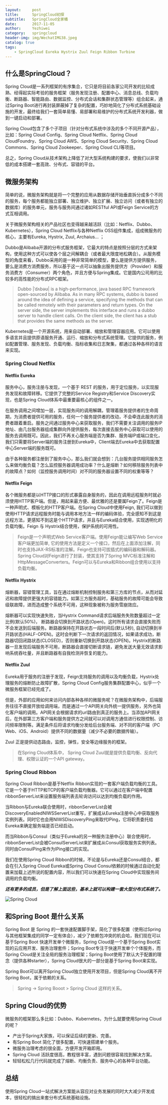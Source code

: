```yaml
---
layout:     post
title:      SpringCloud初探
subtitle:   SpringCloud全家桶
date:       2017-11-05
author:     Yezhiwei
category:   springcloud
header-img: img/WechatIMG38.jpeg
catalog: true
tags:
    - SpringCloud Eureka Hystrix Zuul Feign Ribbon Turbine
---
```



## 什么是SpringCloud？

Spring Cloud是一系列框架的有序集合，它只是将目前各家公司开发的比较成熟、经得起实际考验的服务框架（服务发现注册、配置中心、消息总线、负载均衡、断路器、智能路由、数据监控、分布式会话和集群状态管理等）组合起来，通过Spring Boot进行再封装屏蔽掉了复杂的配置，巧妙地简化了分布式系统基础设施的开发，最终给我们一套简单易懂、易部署和易维护的分布式系统开发利器，做到一键启动和部署。

Spring Cloud包含了多个子项目（针对分布式系统中涉及的多个不同开源产品），比如：Spring Cloud Config、Spring Cloud Netflix、Spring Cloud CloudFoundry、Spring Cloud AWS、Spring Cloud Security、Spring Cloud Commons、Spring Cloud Zookeeper、Spring Cloud CLI等项目。

总之，Spring Cloud从技术架构上降低了对大型系统构建的要求，使我们以非常低的成本搭建一套高效、分布式、容错的平台。

## 微服务架构

简单的说，微服务架构就是将一个完整的应用从数据存储开始垂直拆分成多个不同的服务，每个服务都能独立部署、独立维护、独立扩展、独立访问（或者有独立的数据库）的服务单元，服务与服务间通过诸如RESTful API或Feign Service的方式互相调用。

关于微服务架构相关的产品社区也变得越来越活跃（比如：Netflix、Dubbo、Kubernetes），Spring Cloud Netflix与各种Netflix OSS组件集成，组成微服务的核心，主要有Eureka, Hystrix, Zuul, Archaius… ；

Dubbo是Alibaba开源的分布式服务框架，它最大的特点是按照分层的方式来架构，使用这种方式可以使各个层之间解耦合（或者最大限度地松耦合）。从服务模型的角度来看，Dubbo采用的是一种非常简单的模型，要么是提供方提供服务，要么是消费方消费服务，所以基于这一点可以抽象出服务提供方（Provider）和服务消费方（Consumer）两个角色，并且方便与Spring集成。它是国内公司用的比较多的高性能的分布式RPC框架。

> Dubbo |ˈdʌbəʊ| is a high-performance, java based RPC framework open-sourced by Alibaba. As in many RPC systems, dubbo is based around the idea of defining a service, specifying the methods that can be called remotely with their parameters and return types. On the server side, the server implements this interface and runs a dubbo server to handle client calls. On the client side, the client has a stub that provides the same methods as the server.

Kubernetes是一个开源系统，用来自动部署、缩放和管理容器应用。它可以使用多语言并且提供原语服务开通、运行、缩放和分布式系统管理。它提供的服务，例如配置管理、服务发现、负载均衡、指标收集和日志聚集，都通过各种各样的语言来实现。


### Spring Cloud Netflix

#### Netflix Eureka

服务中心，服务注册与发现，一个基于 REST 的服务，用于定位服务，以实现服务发现和故障转移。它提供了完整的Service Registry和Service Discovery实现，也是Spring Cloud体系中最重要最核心的组件之一。

在服务调用之间增加一层，实现服务间的调用解耦，管理着服务提供者的生命周期，为消费者提供可用的服务，任何一个服务提供者的改动，不会牵连此服务的消费者跟着重启。服务之间通过服务中心来获取服务，我们不需要关注调用的服务IP地址、由几台服务器组成集群向外提供服务，每次直接去服务中心获取可以使用的服务去调用既可。因此，我们不再关心服务端是否为集群、服务端IP或端口变化，我们只需要将Server端的服务注册到Eureka中，Client端去Eureka中去获取配置中心Server端的服务既可。

由于各种服务都注册到了服务中心，那么我们就会想到：几台服务提供相同服务怎么来做均衡负载？怎么监控服务器调用成功率？什么是熔断？如何移除服务列表中的故障点？如何（监控服务调用时间）对不同的服务器设置不同的权重等等？ 

#### Netflix Feign

各个微服务都是以HTTP接口的形式暴露自身服务的，因此在调用远程服务时就必须使用HTTP客户端。但是，用起来最方便、最优雅的还是要属Feign了。Feign是一种声明式、模板化的HTTP客户端。在Spring Cloud中使用Feign, 我们可以做到使用HTTP请求远程服务时能与调用本地方法一样的编码体验，完全感知不到这是远程方法，更感知不到这是个HTTP请求，并且与Eureka结合使用，实现透明化的负载均衡。Feign 与 Hystrix结合使用，保护系统的可用性。

> Feign是一个声明式Web Service客户端。使用Feign能让编写Web Service客户端更加简单, 它的使用方法是定义一个接口，然后在上面添加注解，同时也支持JAX-RS标准的注解。Feign也支持可拔插式的编码器和解码器。Spring Cloud对Feign进行了封装，使其支持了Spring MVC标准注解和HttpMessageConverters。Feign可以与Eureka和Ribbon组合使用以支持负载均衡。

#### Netflix Hystrix

熔断器，容错管理工具，旨在通过熔断机制控制服务和第三方库的节点，从而对延迟和故障提供更强大的容错能力。如第三方服务超时，基础服务的故障可能会导致级联故障，进而造成整个系统不可用，这种现象被称为服务雪崩效应。

熔断器可以实现快速失败，当Hystrix Command请求后端服务失败数量超过一定比例(默认50%)， 断路器会切换到开路状态(Open)。这时所有请求会直接失败而不会发送到后端服务。断路器保持在开路状态一段时间后(默认5秒), 自动切换到半开路状态(HALF-OPEN)。这时会判断下一次请求的返回情况，如果请求成功，断路器切回闭路状态(CLOSED)，否则重新切换到开路状态(OPEN)。Hystrix的断路器一旦发现后端服务不可用，断路器会直接切断请求链，避免发送大量无效请求影响系统吞吐量，并且断路器有自我检测并恢复的能力。

#### Netflix Zuul

Eureka用于服务的注册于发现，Feign支持服务的调用以及均衡负载，Hystrix处理服务的熔断防止故障扩散，Spring Cloud Config服务集群配置中心，似乎一个微服务框架已经完成了。

但是，外部的应用如何来访问内部各种各样的微服务呢？在微服务架构中，后端服务往往不直接开放给调用端，而是通过一个API网关向外统一提供服务，另外也简化客户端的调用。API网关会根据请求的url路由到真正的服务上。当添加API网关后，在外部第三方客户端和服务提供方之间就可以对调用方通信进行权限控制、访问频率限制等。满足条件后将请求均衡分发给后台服务端、对不同的客户端（PC Web、iOS、Android）提供不同的数据量（减少不必要的数据传输）。

Zuul 正是提供动态路由，监控，弹性，安全等边缘服务的框架。
> 在Spring Cloud体系中， Spring Cloud Zuul就是提供负载均衡、反向代理、权限认证的一个API gateway。

### Spring Cloud Ribbon

Spring Cloud Ribbon是基于Netflix Ribbon实现的一套客户端负载均衡的工具。它是一个基于HTTP和TCP的客户端负载均衡器。它可以通过在客户端中配置ribbonServerList来设置服务端列表去轮询访问以达到均衡负载的作用。

当Ribbon与Eureka联合使用时，ribbonServerList会被DiscoveryEnabledNIWSServerList重写，扩展成从Eureka注册中心中获取服务实例列表。同时它也会用NIWSDiscoveryPing来取代IPing，它将职责委托给Eureka来确定服务端是否已经启动。

而当Ribbon与Consul（类似于Eureka的另一种服务注册中心）联合使用时，ribbonServerList会被ConsulServerList来扩展成从Consul获取服务实例列表。同时由ConsulPing来作为IPing接口的实现。

我们在使用Spring Cloud Ribbon的时候，不论是与Eureka还是Consul结合，都会在引入Spring Cloud Eureka或Spring Cloud Consul依赖的时候通过自动化配置来加载上述所说的配置内容，所以我们可以快速在Spring Cloud中实现服务间调用的负载均衡。

<!--#### Netflix Archaius

配置管理API，包含一系列配置管理API，提供动态类型化属性、线程安全配置操作、轮询框架、回调机制等功能。可以实现动态获取配置， 原理是每隔60s（默认，可配置）从配置源读取一次内容，这样修改了配置文件后不需要重启服务就可以使修改后的内容生效，前提使用archaius的API来读取。

### Spring Cloud Config

俗称的配置中心，配置管理工具包，让你可以把配置放到远程服务器，集中化管理集群配置，目前支持本地存储、Git以及Subversion。方便以后统一管理、升级装备。

### Spring Cloud Bus

事件、消息总线，用于在集群（例如，配置变化事件）中传播状态变化，可与Spring Cloud Config联合实现热部署。

### Spring Cloud Consul

Consul 是一个支持多数据中心分布式高可用的服务发现和配置共享的服务软件,由 HashiCorp 公司用 Go 语言开发, 基于 Mozilla Public License 2.0 的协议进行开源. Consul 支持健康检查,并允许 HTTP 和 DNS 协议调用 API 存储键值对.

Spring Cloud Consul 封装了Consul操作，consul是一个服务发现与配置工具，与Docker容器可以无缝集成。

### Spring Cloud Sleuth

日志收集工具包，封装了Dapper和log-based追踪以及Zipkin和HTrace操作，为SpringCloud应用实现了一种分布式追踪解决方案。

### Spring Cloud Stream

Spring Cloud Stream是创建消息驱动微服务应用的框架。Spring Cloud Stream是基于Spring Boot创建，用来建立单独的／工业级spring应用，使用spring integration提供与消息代理之间的连接。数据流操作开发包，封装了与Redis,Rabbit、Kafka等发送接收消息。

一个业务会牵扯到多个任务，任务之间是通过事件触发的，这就是Spring Cloud stream要干的事了。-->

***还有更多的成员，但是了解上面这些，基本上就可以构建一套大型分布式系统了。***

![Spring Cloud](/img/spring-cloud.jpg)

## 和Spring Boot 是什么关系

Spring Boot 是 Spring 的一套快速配置脚手架，简化了很多配置（使用过Spring与其他框架集成的同学一定有体会），减少了依赖包冲突的机会哈，我们现在可以基于Spring Boot 快速开发单个微服务，Spring Cloud是一个基于Spring Boot实现的云应用开发、服务治理套件；Spring Boot专注于快速开发单个个体服务，而Spring Cloud是关注全局的服务治理框架；Spring Boot使用了默认大于配置的理念（提供各种starter），Spring Cloud很大的一部分是基于Spring Boot来实现。

Spring Boot可以离开Spring Cloud独立使用开发项目，但是Spring Cloud离不开Spring Boot，属于依赖的关系。

> Spring -> Spring Booot > Spring Cloud 这样的关系。

## Spring Cloud的优势

微服务的框架那么多比如：Dubbo、Kubernetes，为什么就要使用Spring Cloud的呢？

* 产出于Spring大家族，可以保证后续的更新、完善。
* 有Spring Boot 简化了很多配置，可快速搭建单个服务。
* 微服务治理考虑的很全面，方便开发开箱即用。
* Spring Cloud 活跃度很高，教程很丰富，遇到问题很容易找到解决方案。
* 轻轻松松几行代码就完成了熔断、均衡负责、服务中心的各种平台功能。

## 总结
使用Spring Cloud一站式解决方案能从容应对业务发展的同时大大减少开发成本，很轻松的搞出来套分布式系统基础设施。



